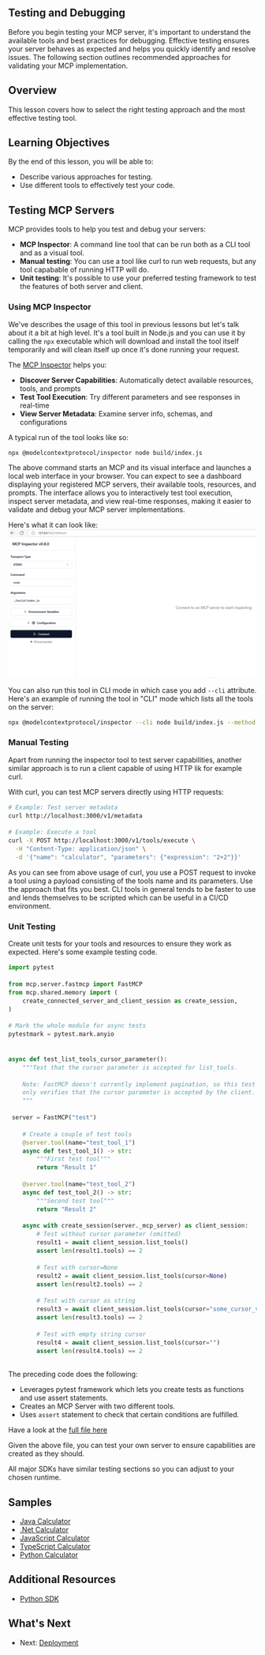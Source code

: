 ## Testing and Debugging

Before you begin testing your MCP server, it's important to understand the available tools and best practices for debugging. Effective testing ensures your server behaves as expected and helps you quickly identify and resolve issues. The following section outlines recommended approaches for validating your MCP implementation.

## Overview

This lesson covers how to select the right testing approach and the most effective testing tool.

## Learning Objectives

By the end of this lesson, you will be able to:

- Describe various approaches for testing.
- Use different tools to effectively test your code.


## Testing MCP Servers

MCP provides tools to help you test and debug your servers:

- **MCP Inspector**: A command line tool that can be run both as a CLI tool and as a visual tool.
- **Manual testing**: You can use a tool like curl to run web requests, but any tool capabable of running HTTP will do.
- **Unit testing**: It's possible to use your preferred testing framework to test the features of both server and client.

### Using MCP Inspector

We've describes the usage of this tool in previous lessons but let's talk about it a bit at high level. It's a tool built in Node.js and you can use it by calling the `npx` executable which will download and install the tool itself temporarily and will clean itself up once it's done running your request.

The [MCP Inspector](https://github.com/modelcontextprotocol/inspector) helps you:

- **Discover Server Capabilities**: Automatically detect available resources, tools, and prompts
- **Test Tool Execution**: Try different parameters and see responses in real-time
- **View Server Metadata**: Examine server info, schemas, and configurations

A typical run of the tool looks like so:

```bash
npx @modelcontextprotocol/inspector node build/index.js
```

The above command starts an MCP and its visual interface and launches a local web interface in your browser. You can expect to see a dashboard displaying your registered MCP servers, their available tools, resources, and prompts. The interface allows you to interactively test tool execution, inspect server metadata, and view real-time responses, making it easier to validate and debug your MCP server implementations.

Here's what it can look like: ![Inspector](/03-GettingStarted/01-first-server/assets/connect.png)

You can also run this tool in CLI mode in which case you add `--cli` attribute. Here's an example of running the tool in "CLI" mode which lists all the tools on the server:

```sh
npx @modelcontextprotocol/inspector --cli node build/index.js --method tools/list
```

### Manual Testing

Apart from running the inspector tool to test server capabilities, another similar approach is to run a client capable of using HTTP lik for example curl.

With curl, you can test MCP servers directly using HTTP requests:

```bash
# Example: Test server metadata
curl http://localhost:3000/v1/metadata

# Example: Execute a tool
curl -X POST http://localhost:3000/v1/tools/execute \
  -H "Content-Type: application/json" \
  -d '{"name": "calculator", "parameters": {"expression": "2+2"}}'
```

As you can see from above usage of curl, you use a POST request  to invoke a tool using a payload consisting of the tools name and its parameters. Use the approach that fits you best. CLI tools in general tends to be faster to use and lends themselves to be scripted which can be useful in a CI/CD environment.

### Unit Testing

Create unit tests for your tools and resources to ensure they work as expected. Here's some example testing code.

```python
import pytest

from mcp.server.fastmcp import FastMCP
from mcp.shared.memory import (
    create_connected_server_and_client_session as create_session,
)

# Mark the whole module for async tests
pytestmark = pytest.mark.anyio


async def test_list_tools_cursor_parameter():
    """Test that the cursor parameter is accepted for list_tools.

    Note: FastMCP doesn't currently implement pagination, so this test
    only verifies that the cursor parameter is accepted by the client.
    """

 server = FastMCP("test")

    # Create a couple of test tools
    @server.tool(name="test_tool_1")
    async def test_tool_1() -> str:
        """First test tool"""
        return "Result 1"

    @server.tool(name="test_tool_2")
    async def test_tool_2() -> str:
        """Second test tool"""
        return "Result 2"

    async with create_session(server._mcp_server) as client_session:
        # Test without cursor parameter (omitted)
        result1 = await client_session.list_tools()
        assert len(result1.tools) == 2

        # Test with cursor=None
        result2 = await client_session.list_tools(cursor=None)
        assert len(result2.tools) == 2

        # Test with cursor as string
        result3 = await client_session.list_tools(cursor="some_cursor_value")
        assert len(result3.tools) == 2

        # Test with empty string cursor
        result4 = await client_session.list_tools(cursor="")
        assert len(result4.tools) == 2
    
```

The preceding code does the following:

- Leverages pytest framework which lets you create tests as functions and use assert statements.
- Creates an MCP Server with two different tools.
- Uses `assert` statement to check that certain conditions are fulfilled.

Have a look at the [full file here](https://github.com/modelcontextprotocol/python-sdk/blob/main/tests/client/test_list_methods_cursor.py)

Given the above file, you can test your own server to ensure capabilities are created as they should.

All major SDKs have similar testing sections so you can adjust to your chosen runtime.

## Samples 

- [Java Calculator](../samples/java/calculator/README.md)
- [.Net Calculator](../samples/csharp/)
- [JavaScript Calculator](../samples/javascript/README.md)
- [TypeScript Calculator](../samples/typescript/README.md)
- [Python Calculator](../samples/python/) 

## Additional Resources

- [Python SDK](https://github.com/modelcontextprotocol/python-sdk)

## What's Next

- Next: [Deployment](/03-GettingStarted/08-deployment/README.md)